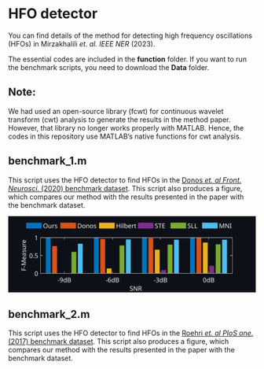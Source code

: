 # HFO detector
You can find details of the method for detecting high frequency oscillations (HFOs) in Mirzakhalili _et. al. IEEE NER_ (2023).

The essential codes are included in the **function** folder. 
If you want to run the benchmark scripts, you need to download the **Data** folder. 
## Note:
We had used an open-source library (fcwt) for continuous wavelet transform (cwt) analysis to generate the results in the method paper. However, that library no longer works properly with MATLAB. Hence, the codes in this repository use MATLAB’s native functions for cwt analysis. 
## benchmark_1.m
This script uses the HFO detector to find HFOs in the [Donos _et. al Front. Neurosci._ (2020) benchmark dataset](https://doi.org/10.3389/fnins.2020.00183). This script also produces a figure, which compares our method with the results presented in the paper with the benchmark dataset.

![alt text](https://github.com/WolfLabPenn/HFO-Detector/blob/main/Documents/Benchmark_1.svg)
## benchmark_2.m
This script uses the HFO detector to find HFOs in the [Roehri _et. al PloS one_.  (2017) benchmark dataset](https://doi.org/10.1371/journal.pone.0174702). This script also produces a figure, which compares our method with the results presented in the paper with the benchmark dataset.
